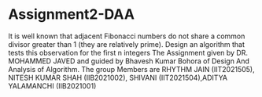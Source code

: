# Assignment2-DAA
It is well known that adjacent Fibonacci numbers do not share a common divisor greater than 1 (they are relatively prime). Design an algorithm that tests this observation for the first n integers
The Assignment given by DR. MOHAMMED JAVED and guided by Bhavesh Kumar Bohora of Design And Analysis of Algorithm. The group Members are RHYTHM JAIN (IIT2021505), NITESH KUMAR SHAH (IIB2021002), SHIVANI (IIT2021504),ADITYA YALAMANCHI (IIB2021001)
